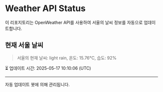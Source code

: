 
# Weather API Status

이 리포지토리는 OpenWeather API를 사용하여 서울의 날씨 정보를 자동으로 업데이트합니다.

## 현재 서울 날씨
> 서울의 현재 날씨: light rain, 온도: 15.76°C, 습도: 92%

⏳ 업데이트 시간: 2025-05-17 10:10:06 (UTC)

---
자동 업데이트 봇에 의해 관리됩니다.
